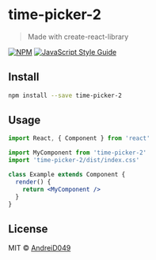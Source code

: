 # time-picker-2

> Made with create-react-library

[![NPM](https://img.shields.io/npm/v/time-picker-2.svg)](https://www.npmjs.com/package/time-picker-2) [![JavaScript Style Guide](https://img.shields.io/badge/code_style-standard-brightgreen.svg)](https://standardjs.com)

## Install

```bash
npm install --save time-picker-2
```

## Usage

```jsx
import React, { Component } from 'react'

import MyComponent from 'time-picker-2'
import 'time-picker-2/dist/index.css'

class Example extends Component {
  render() {
    return <MyComponent />
  }
}
```

## License

MIT © [AndreiD049](https://github.com/AndreiD049)
